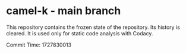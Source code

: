 # camel-k - main branch

This repository contains the frozen state of the repository.
Its history is cleared. It is used only for static code
analysis with Codacy.

Commit Time: 1727830013